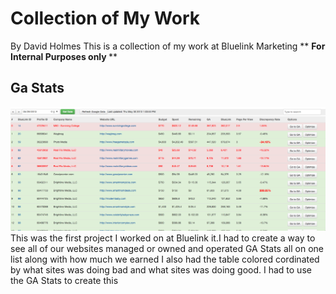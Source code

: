 Collection of My Work 
==============
By David Holmes
	This is a collection of my work at Bluelink Marketing
	** <b>For Internal Purposes only </b>**
<h2>Ga Stats</h2>
<img src="ga_stats.png">
This was the first project I worked on at Bluelink it.I had to create a way to see all of our 
websites managed or owned and operated GA Stats all on one list along with how much we earned
I also had the table colored cordinated by what sites was doing bad and what sites was doing good.
I had to use the GA Stats to create this 
